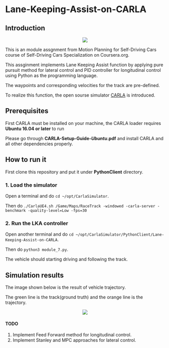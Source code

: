 # Lane-Keeping-Assist-on-CARLA
## Introduction
<p align="center">
  <img  src="https://github.com/paulyehtw/Lane-Keeping-Assist-on-CARLA/blob/master/controller_output/CARLA.png">
</p>

This is an module assgnment from Motion Planning for Self-Driving Cars course of Self-Driving Cars Specialization on Coursera.org.

This assginment implements Lane Keeping Assist function by applying pure pursuit method for lateral control and PID controller for longitudinal control using Python as the programming language.

The waypoints and corresponding velocities for the track are pre-defined.

To realize this function, the open sourse simulator [CARLA](http://carla.org) is introduced.

## Prerequisites
First CARLA must be installed on your machine, the CARLA loader requires **Ubuntu 16.04 or later** to run

Please go through **CARLA-Setup-Guide-_Ubuntu_.pdf** and install CARLA and all other dependencies properly.

## How to run it
First clone this repository and put it under **PythonClient** directory.

### 1. Load the simulator
Open a terminal and do `cd ~/opt/CarlaSimulator`.

Then do `./CarlaUE4.sh /Game/Maps/RaceTrack -windowed -carla-server -benchmark -quality-level=Low -fps=30
`
### 2. Run the LKA controller
Open another terminal and do `cd ~/opt/CarlaSimulator/PythonClient/Lane-Keeping-Assist-on-CARLA`.

Then do `python3 module_7.py`.

The vehicle should starting driving and following the track.

## Simulation results
The image shown below is the result of vehicle trajectory.

The green line is the track(ground truth) and the orange line is the trajectory.
<p align="center">
  <img  src="https://github.com/paulyehtw/Lane-Keeping-Assist-on-CARLA/blob/master/controller_output/trajectory_good.png">
</p>

#### TODO
1. Implement Feed Forward method for longitudinal control.
2. Implement Stanley and MPC approaches for lateral control.
